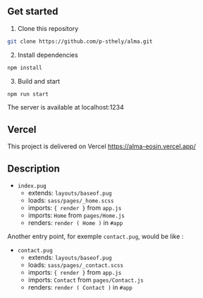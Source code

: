 ## Get started

1. Clone this repository
```sh
git clone https://github.com/p-sthely/alma.git
```
2. Install dependencies
```sh
npm install
```
3. Build and start
```sh
npm run start
```

The server is available at localhost:1234

## Vercel

This project is delivered on Vercel https://alma-eosin.vercel.app/

## Description

- `index.pug`
  - extends:  `layouts/baseof.pug`
  - loads:    `sass/pages/_home.scss`
  - imports:  `{ render }` from `app.js`
  - imports:  `Home` from `pages/Home.js`
  - renders:  `render ( Home )` in `#app`

Another entry point, for exemple `contact.pug`, would be like :

- `contact.pug`
  - extends:  `layouts/baseof.pug`
  - loads:    `sass/pages/_contact.scss`
  - imports:  `{ render }` from `app.js`
  - imports:  `Contact` from `pages/Contact.js`
  - renders:  `render ( Contact )` in `#app`



